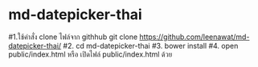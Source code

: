 # md-datepicker-thai
#1.ใช้คำสั่ง clone ไฟล์จาก githhub
git clone https://github.com/leenawat/md-datepicker-thai/
#2.
cd md-datepicker-thai
#3.
bower install
#4.
open public/index.html
หรือ
เปิดไฟล์ public/index.html ด้วย 
